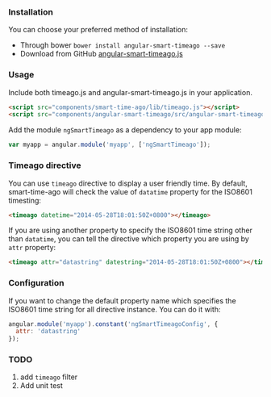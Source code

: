 ### Installation
You can choose your preferred method of installation:
- Through bower `bower install angular-smart-timeago --save`
- Download from GitHub [angular-smart-timeago.js](https://raw.githubusercontent.com/loveky/angular-smart-timeago/master/src/angular-smart-timeago.js)

### Usage
Include both timeago.js and angular-smart-timeago.js in your application.

```html
<script src="components/smart-time-ago/lib/timeago.js"></script>
<script src="components/angular-smart-timeago/src/angular-smart-timeago.js"></script>
```

Add the module `ngSmartTimeago` as a dependency to your app module:

```js
var myapp = angular.module('myapp', ['ngSmartTimeago']);
```

### Timeago directive
You can use `timeago` directive to display a user friendly time. By default, smart-time-ago will check the value of `datatime` property for the ISO8601 timesting:
```html
<timeago datetime="2014-05-28T18:01:50Z+0800"></timeago>
```

If you are using another property to specify the ISO8601 time string other than `datatime`, you can tell the directive which property you are using by `attr` property:
```html
<timeago attr="datastring" datestring="2014-05-28T18:01:50Z+0800"></timeago>
```

### Configuration
If you want to change the default property name which specifies the ISO8601 time string for all directive instance. You can do it with:

```js
angular.module('myapp').constant('ngSmartTimeagoConfig', {
  attr: 'datastring'
});
```

### TODO
1. add `timeago` filter
2. Add unit test
